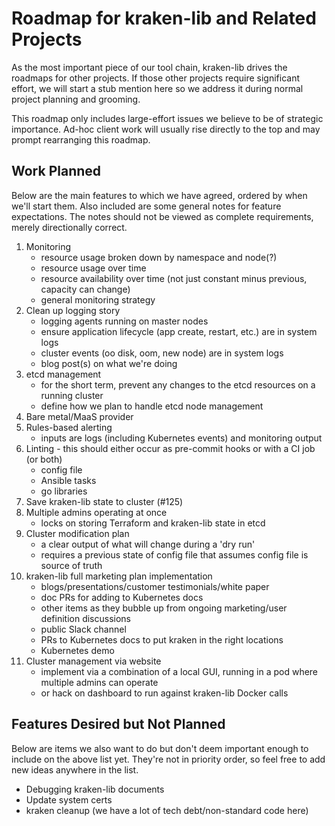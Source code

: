 
# Roadmap for kraken-lib and Related Projects
As the most important piece of our tool chain, kraken-lib drives the roadmaps for other projects. If those other projects require significant effort, we will start a stub mention here so we address it during normal project planning and grooming.

This roadmap only includes large-effort issues we believe to be of strategic importance. Ad-hoc client work will usually rise directly to the top and may prompt rearranging this roadmap.  

## Work Planned ##
Below are the main features to which we have agreed, ordered by when we'll start them. Also included are some general notes for feature expectations. The notes should not be viewed as complete requirements, merely directionally correct.

1. Monitoring
    * resource usage broken down by namespace and node(?)
    * resource usage over time
    * resource availability over time (not just constant minus previous, capacity can change)
    * general monitoring strategy
1. Clean up logging story
    * logging agents running on master nodes
    * ensure application lifecycle (app create, restart, etc.) are in system logs
    * cluster events (oo disk, oom, new node) are in system logs
    * blog post(s) on what we're doing
1. etcd management
    * for the short term, prevent any changes to the etcd resources on a running cluster
    * define how we plan to handle etcd node management
1. Bare metal/MaaS provider
1. Rules-based alerting
    * inputs are logs (including Kubernetes events) and monitoring output
1. Linting - this should either occur as pre-commit hooks or with a CI job (or both)
    * config file
    * Ansible tasks
    * go libraries
1. Save kraken-lib state to cluster (#125)
1. Multiple admins operating at once
    * locks on storing Terraform and kraken-lib state in etcd
1. Cluster modification plan
    * a clear output of what will change during a 'dry run'
    * requires a previous state of config file that assumes config file is source of truth
1. kraken-lib full marketing plan implementation
    * blogs/presentations/customer testimonials/white paper
    * doc PRs for adding to Kubernetes docs
    * other items as they bubble up from ongoing marketing/user definition discussions
    * public Slack channel
    * PRs to Kubernetes docs to put kraken in the right locations
    * Kubernetes demo
1. Cluster management via website
    * implement via a combination of a local GUI, running in a pod where multiple admins can operate
    * or hack on dashboard to run against kraken-lib Docker calls

##  Features Desired but Not Planned ##
Below are items we also want to do but don't deem important enough to include on the above list yet. They're not in priority order, so feel free to add new ideas anywhere in the list.

* Debugging kraken-lib documents
* Update system certs
* kraken cleanup (we have a lot of tech debt/non-standard code here)
